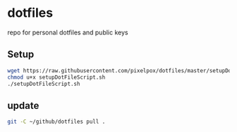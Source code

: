 # dotfiles

repo for personal dotfiles and public keys

## Setup

```bash
wget https://raw.githubusercontent.com/pixelpox/dotfiles/master/setupDotFileScript.sh
chmod u+x setupDotFileScript.sh
./setupDotFileScript.sh
```

## update

```bash
git -C ~/github/dotfiles pull .
```